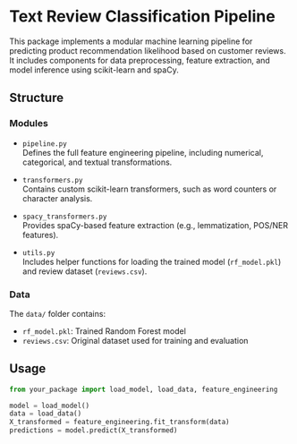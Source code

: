 # Text Review Classification Pipeline

This package implements a modular machine learning pipeline for predicting product recommendation likelihood based on customer reviews. It includes components for data preprocessing, feature extraction, and model inference using scikit-learn and spaCy.

## Structure

### Modules

- `pipeline.py`  
  Defines the full feature engineering pipeline, including numerical, categorical, and textual transformations.

- `transformers.py`  
  Contains custom scikit-learn transformers, such as word counters or character analysis.

- `spacy_transformers.py`  
  Provides spaCy-based feature extraction (e.g., lemmatization, POS/NER features).

- `utils.py`  
  Includes helper functions for loading the trained model (`rf_model.pkl`) and review dataset (`reviews.csv`).

### Data

The `data/` folder contains:
- `rf_model.pkl`: Trained Random Forest model
- `reviews.csv`: Original dataset used for training and evaluation

## Usage

```python
from your_package import load_model, load_data, feature_engineering

model = load_model()
data = load_data()
X_transformed = feature_engineering.fit_transform(data)
predictions = model.predict(X_transformed)